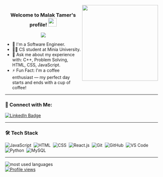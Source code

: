 <img width="250" align="right" src="https://c.tenor.com/_DOBjnGspYAAAAAM/code-coding.gif">

<h3 align="center">
  Welcome to Malak Tamer's profile!
  <img src="https://media.giphy.com/media/hvRJCLFzcasrR4ia7z/giphy.gif" width="28">
</h3>

<p align="center">
  <a href="https://github.com/DenverCoder1/readme-typing-svg">
    <img src="https://readme-typing-svg.herokuapp.com/?lines=Front-End%20Web%20Developer;Always%20learning%20new%20things&font=Fira%20Code&center=true&width=440&height=45&color=f75c7e&vCenter=true&size=22">
  </a>
</p> 

- 🏢 I'm a Software Engineer.
- 👩‍💻 CS student at Minia University.
- 💬 Ask me about my experience with: C++, Problem Solving, HTML, CSS, JavaScript.
- ⚡ Fun Fact: I'm a coffee enthusiast — my perfect day starts and ends with a cup of coffee!

---

### 🔗 Connect with Me:

<a href="https://www.linkedin.com/in/malak-tamer-922b17356">
  <img src="https://img.shields.io/badge/-Malak%20Tamer-0077B5?style=for-the-badge&logo=Linkedin&logoColor=white" alt="LinkedIn Badge"/>
</a>

<!-- Add your Facebook or GitHub link here if you'd like -->

---

### 🛠️ Tech Stack
![JavaScript](https://img.shields.io/badge/-JavaScript-05122A?style=flat&logo=javascript)&nbsp;
![HTML](https://img.shields.io/badge/-HTML-05122A?style=flat&logo=HTML5)&nbsp;
![CSS](https://img.shields.io/badge/-CSS-05122A?style=flat&logo=CSS3&logoColor=1572B6)&nbsp;
![React.js](https://img.shields.io/badge/-React-05122A?style=flat&logo=react)&nbsp;
![Git](https://img.shields.io/badge/-Git-05122A?style=flat&logo=git)&nbsp;
![GitHub](https://img.shields.io/badge/-GitHub-05122A?style=flat&logo=github)&nbsp;
![VS Code](https://img.shields.io/badge/-Visual%20Studio%20Code-05122A?style=flat&logo=visual-studio-code&logoColor=007ACC)&nbsp;
![Python](https://img.shields.io/badge/-Python-05122A?style=flat&logo=python)&nbsp;
![MySQL](https://img.shields.io/badge/-MySQL-05122A?style=flat&logo=mysql)&nbsp;

---

<img align="left" src="https://github-readme-stats.vercel.app/api/top-langs?username=malaktamer773&show_icons=true&locale=en&layout=compact&theme=radical" alt="most used languages" />
<br>
<a href="https://komarev.com/ghpvc/?username=malaktamer773&style=for-the-badge">
  <img src="https://komarev.com/ghpvc/?username=malaktamer773&style=for-the-badge" alt="Profile views"/>
</a>
